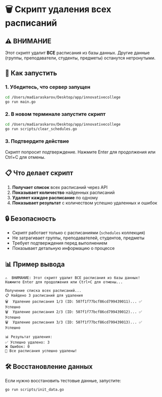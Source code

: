 # 🗑️ Скрипт удаления всех расписаний

## ⚠️ ВНИМАНИЕ
Этот скрипт удалит **ВСЕ** расписания из базы данных. Другие данные (группы, преподаватели, студенты, предметы) останутся нетронутыми.

## 🚀 Как запустить

### 1. Убедитесь, что сервер запущен
```bash
cd /Users/madiaraskarov/Desktop/app/innovativecollege
go run main.go
```

### 2. В новом терминале запустите скрипт
```bash
cd /Users/madiaraskarov/Desktop/app/innovativecollege
go run scripts/clear_schedules.go
```

### 3. Подтвердите действие
Скрипт попросит подтверждение. Нажмите Enter для продолжения или Ctrl+C для отмены.

## 📋 Что делает скрипт

1. **Получает список** всех расписаний через API
2. **Показывает количество** найденных расписаний
3. **Удаляет каждое расписание** по одному
4. **Показывает результат** с количеством успешно удаленных и ошибок

## 🔒 Безопасность

- Скрипт работает только с расписаниями (`schedules` коллекция)
- Не затрагивает группы, преподавателей, студентов, предметы
- Требует подтверждения перед выполнением
- Показывает детальную информацию о процессе

## 📊 Пример вывода

```
⚠️  ВНИМАНИЕ: Этот скрипт удалит ВСЕ расписания из базы данных!
Нажмите Enter для продолжения или Ctrl+C для отмены...

Получение списка всех расписаний...
📋 Найдено 3 расписаний для удаления
🗑️  Удаление расписания 1/3 (ID: 507f1f77bcf86cd799439011)... ✅ Успешно
🗑️  Удаление расписания 2/3 (ID: 507f1f77bcf86cd799439012)... ✅ Успешно
🗑️  Удаление расписания 3/3 (ID: 507f1f77bcf86cd799439013)... ✅ Успешно

📊 Результат удаления:
✅ Успешно удалено: 3
❌ Ошибок: 0
🎉 Все расписания успешно удалены!
```

## 🛠️ Восстановление данных

Если нужно восстановить тестовые данные, запустите:
```bash
go run scripts/init_data.go
```
